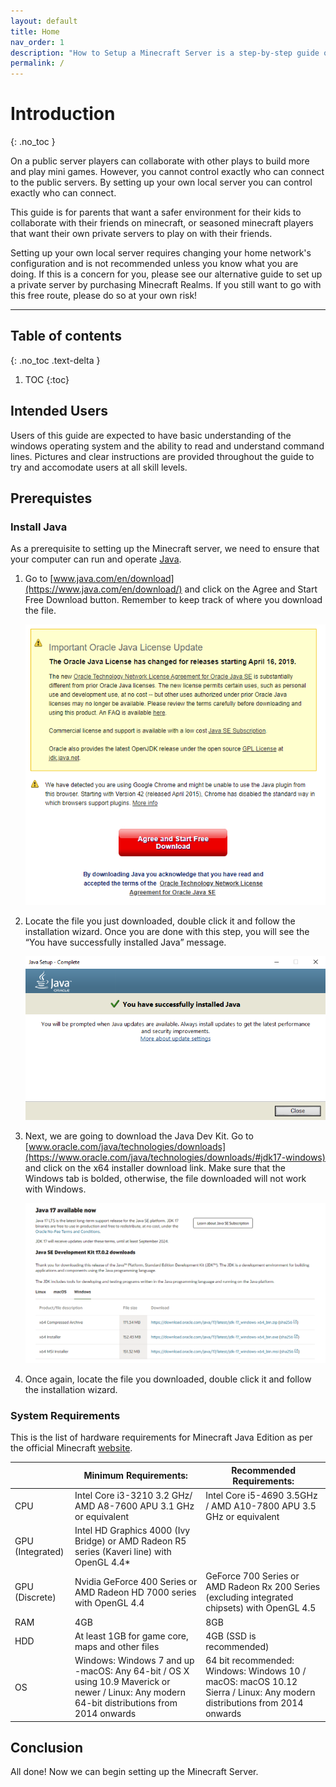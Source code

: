 ```yaml
---
layout: default
title: Home
nav_order: 1
description: "How to Setup a Minecraft Server is a step-by-step guide on how to run and operate a Minecraft Java Edition Server."
permalink: /
---
```


# Introduction
{: .no_toc }

On a public server players can collaborate with other plays to build more and play mini games. However, you cannot control exactly who can connect to the public servers. By setting up your own local server you can control exactly who can connect.

This guide is for parents that want a safer environment for their kids to collaborate with their friends on minecraft, or seasoned minecraft players that want their own private servers to play on with their friends.

Setting up your own local server requires changing your home network's configuration and is not recommended unless you know what you are doing. If this is a concern for you, please see our alternative guide to set up a private server by purchasing Minecraft Realms. If you still want to go with this free route, please do so at your own risk!

---

## Table of contents
{: .no_toc .text-delta }

1. TOC
{:toc}

## Intended Users

Users of this guide are expected to have basic understanding of the windows operating system and the ability to read and understand command lines. Pictures and clear instructions are provided throughout the guide to try and accomodate users at all skill levels.

## Prerequistes

### Install Java

As a prerequisite to setting up the Minecraft server, we need to ensure that your computer can run and operate [Java](https://www.java.com/en/). 

1. Go to [www.java.com/en/download](https://www.java.com/en/download/) and click on the Agree and Start Free Download button. Remember to keep track of where you download the file.

    ![Download Java](assets/images/index/Pre1.1.PNG)

2. Locate the file you just downloaded, double click it and follow the installation wizard. Once you are done with this step, you will see the “You have successfully installed Java” message.

    ![Succesful Java Install](assets/images/index/Pre1.2.PNG)

3. Next, we are going to download the Java Dev Kit. Go to [www.oracle.com/java/technologies/downloads](https://www.oracle.com/java/technologies/downloads/#jdk17-windows) and click on the x64 installer download link. Make sure that the Windows tab is bolded, otherwise, the file downloaded will not work with Windows.

    ![Download Java Devkit](assets/images/index/Pre1.3.png)

4. Once again, locate the file you downloaded, double click it and follow the installation wizard.

### System Requirements

This is the list of hardware requirements for Minecraft Java Edition as per the official Minecraft [website](https://www.minecraft.net/en-us/store/minecraft-java-edition).

|  | **Minimum Requirements:** | **Recommended Requirements:** |
| ------------ | ------------------ | ---------- |
|CPU|Intel Core i3-3210 3.2 GHz/ AMD A8-7600 APU 3.1 GHz or equivalent|Intel Core i5-4690 3.5GHz / AMD A10-7800 APU 3.5 GHz or equivalent|
|GPU (Integrated)|Intel HD Graphics 4000 (Ivy Bridge) or AMD Radeon R5 series (Kaveri line) with OpenGL 4.4*||
|GPU (Discrete)|Nvidia GeForce 400 Series or AMD Radeon HD 7000 series with OpenGL 4.4|GeForce 700 Series or AMD Radeon Rx 200 Series (excluding integrated chipsets) with OpenGL 4.5|
|RAM|4GB|8GB|
|HDD|At least 1GB for game core, maps and other files|4GB (SSD is recommended)|
|OS|Windows: Windows 7 and up -macOS: Any 64-bit / OS X using 10.9 Maverick or newer / Linux: Any modern 64-bit distributions from 2014 onwards|64 bit recommended: Windows: Windows 10 / macOS: macOS 10.12 Sierra / Linux: Any modern distributions from 2014 onwards|

## Conclusion

All done! Now we can begin setting up the Minecraft Server.
